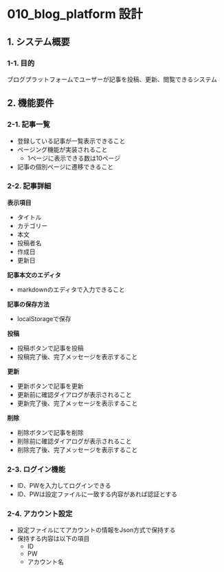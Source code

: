 # 010_blog_platform 設計

## 1. システム概要

### 1-1. 目的
ブログプラットフォームでユーザーが記事を投稿、更新、閲覧できるシステム

## 2. 機能要件

### 2-1. 記事一覧
- 登録している記事が一覧表示できること
- ページング機能が実装されること
  - 1ページに表示できる数は10ページ
- 記事の個別ページに遷移できること

### 2-2. 記事詳細
**表示項目**
- タイトル
- カテゴリー
- 本文
- 投稿者名
- 作成日
- 更新日

**記事本文のエディタ**
- markdownのエディタで入力できること

**記事の保存方法**
- localStorageで保存

**投稿**
- 投稿ボタンで記事を投稿
- 投稿完了後、完了メッセージを表示すること

**更新**
- 更新ボタンで記事を更新
- 更新前に確認ダイアログが表示されること
- 更新完了後、完了メッセージを表示すること

**削除**
- 削除ボタンで記事を削除
- 削除前に確認ダイアログが表示されること
- 削除完了後、完了メッセージを表示すること

### 2-3. ログイン機能
- ID、PWを入力してログインできる
- ID、PWは設定ファイルに一致する内容があれば認証とする

### 2-4. アカウント設定
- 設定ファイルにてアカウントの情報をJson方式で保持する
- 保持する内容は以下の項目
  - ID
  - PW
  - アカウント名

